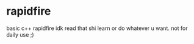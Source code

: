 # rapidfire
basic c++ rapidfire 
idk read that shi learn or do whatever u want.
not for daily use ;)
